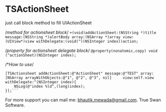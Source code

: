 # TSActionSheet
just call block method to fill UIActionSheet

/*method for actionsheet block*/
```+(void)addActionSheet:(NSString *)title message:(NSString *)alertBody array:(NSArray *)array view:(UIView*)view withDelegate:(void(^)(NSInteger index))action;```

/*property for actionsheet delegate block*/
```@property(nonatomic,copy) void (^actionSheet)(NSInteger index);```

/**How to use*/

    [TSActionsheet addActionSheet:@"ActionSheet" message:@"TEST" array:[NSArray arrayWithObjects:@"1", @"2", @"3", nil]     view:self.view withDelegate:^(NSInteger index){
        NSLog(@"index %ld",(long)index);
    }];```

For more support you can mail me: bhautik.mewada@gmail.com. True Swan Software.
